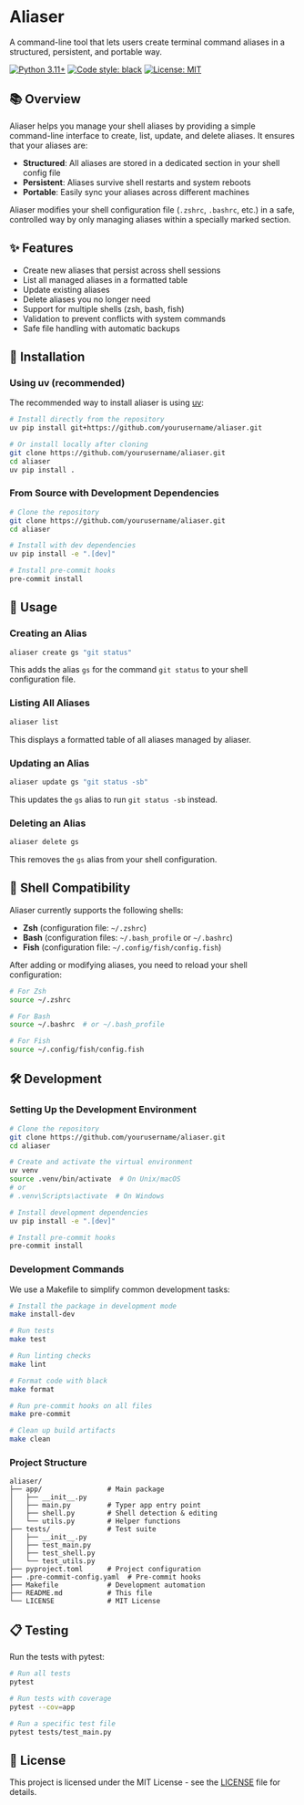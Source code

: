 # Aliaser

A command-line tool that lets users create terminal command aliases in a structured, persistent, and portable way.

[![Python 3.11+](https://img.shields.io/badge/python-3.11+-blue.svg)](https://www.python.org/downloads/)
[![Code style: black](https://img.shields.io/badge/code%20style-black-000000.svg)](https://github.com/psf/black)
[![License: MIT](https://img.shields.io/badge/License-MIT-yellow.svg)](https://opensource.org/licenses/MIT)

## 📚 Overview

Aliaser helps you manage your shell aliases by providing a simple command-line interface to create, list, update, and delete aliases. It ensures that your aliases are:

- **Structured**: All aliases are stored in a dedicated section in your shell config file
- **Persistent**: Aliases survive shell restarts and system reboots
- **Portable**: Easily sync your aliases across different machines

Aliaser modifies your shell configuration file (`.zshrc`, `.bashrc`, etc.) in a safe, controlled way by only managing aliases within a specially marked section.

## ✨ Features

- Create new aliases that persist across shell sessions
- List all managed aliases in a formatted table
- Update existing aliases
- Delete aliases you no longer need
- Support for multiple shells (zsh, bash, fish)
- Validation to prevent conflicts with system commands
- Safe file handling with automatic backups

## 🔧 Installation

### Using uv (recommended)

The recommended way to install aliaser is using [uv](https://github.com/astral-sh/uv):

```bash
# Install directly from the repository
uv pip install git+https://github.com/yourusername/aliaser.git

# Or install locally after cloning
git clone https://github.com/yourusername/aliaser.git
cd aliaser
uv pip install .
```

### From Source with Development Dependencies

```bash
# Clone the repository
git clone https://github.com/yourusername/aliaser.git
cd aliaser

# Install with dev dependencies
uv pip install -e ".[dev]"

# Install pre-commit hooks
pre-commit install
```

## 🚀 Usage

### Creating an Alias

```bash
aliaser create gs "git status"
```

This adds the alias `gs` for the command `git status` to your shell configuration file.

### Listing All Aliases

```bash
aliaser list
```

This displays a formatted table of all aliases managed by aliaser.

### Updating an Alias

```bash
aliaser update gs "git status -sb"
```

This updates the `gs` alias to run `git status -sb` instead.

### Deleting an Alias

```bash
aliaser delete gs
```

This removes the `gs` alias from your shell configuration.

## 🐚 Shell Compatibility

Aliaser currently supports the following shells:

- **Zsh** (configuration file: `~/.zshrc`)
- **Bash** (configuration files: `~/.bash_profile` or `~/.bashrc`)
- **Fish** (configuration file: `~/.config/fish/config.fish`)

After adding or modifying aliases, you need to reload your shell configuration:

```bash
# For Zsh
source ~/.zshrc

# For Bash
source ~/.bashrc  # or ~/.bash_profile

# For Fish
source ~/.config/fish/config.fish
```

## 🛠️ Development

### Setting Up the Development Environment

```bash
# Clone the repository
git clone https://github.com/yourusername/aliaser.git
cd aliaser

# Create and activate the virtual environment
uv venv
source .venv/bin/activate  # On Unix/macOS
# or
# .venv\Scripts\activate  # On Windows

# Install development dependencies
uv pip install -e ".[dev]"

# Install pre-commit hooks
pre-commit install
```

### Development Commands

We use a Makefile to simplify common development tasks:

```bash
# Install the package in development mode
make install-dev

# Run tests
make test

# Run linting checks
make lint

# Format code with black
make format

# Run pre-commit hooks on all files
make pre-commit

# Clean up build artifacts
make clean
```

### Project Structure

```
aliaser/
├── app/                # Main package
│   ├── __init__.py
│   ├── main.py         # Typer app entry point
│   ├── shell.py        # Shell detection & editing
│   └── utils.py        # Helper functions
├── tests/              # Test suite
│   ├── __init__.py
│   ├── test_main.py
│   ├── test_shell.py
│   └── test_utils.py
├── pyproject.toml      # Project configuration
├── .pre-commit-config.yaml  # Pre-commit hooks
├── Makefile            # Development automation
├── README.md           # This file
└── LICENSE             # MIT License
```

## 📋 Testing

Run the tests with pytest:

```bash
# Run all tests
pytest

# Run tests with coverage
pytest --cov=app

# Run a specific test file
pytest tests/test_main.py
```

## 📄 License

This project is licensed under the MIT License - see the [LICENSE](LICENSE) file for details.
